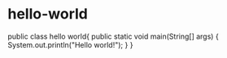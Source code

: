 # hello-world
public class hello world{
  public static void main(String[] args) {
    System.out.println("Hello world!");
  }
}
